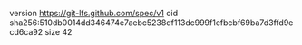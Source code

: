 version https://git-lfs.github.com/spec/v1
oid sha256:510db0014dd346474e7aebc5238df113dc999f1efbcbf69ba7d3ffd9ecd6ca92
size 42
